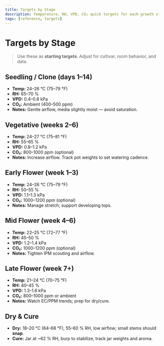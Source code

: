 ```yaml
---
title: Targets by Stage
description: Temperature, RH, VPD, CO₂ quick targets for each growth stage.
tags: [reference, targets]
---
```


# Targets by Stage

> Use these as **starting targets**. Adjust for cultivar, room behavior, and data.

## Seedling / Clone (days 1–14)

- **Temp:** 24–26 °C (75–79 °F)
- **RH:** 65–70 %  
- **VPD:** 0.4–0.8 kPa  
- **CO₂:** Ambient (400–500 ppm)  
- **Notes:** Gentle airflow, media slightly moist — avoid saturation.

## Vegetative (weeks 2–6)

- **Temp:** 24–27 °C (75–81 °F)
- **RH:** 55–65 %  
- **VPD:** 0.8–1.2 kPa  
- **CO₂:** 800–1000 ppm (optional)  
- **Notes:** Increase airflow. Track pot weights to set watering cadence.

## Early Flower (week 1–3)

- **Temp:** 24–26 °C (75–79 °F)
- **RH:** 50–55 %  
- **VPD:** 1.1–1.3 kPa  
- **CO₂:** 1000–1200 ppm (optional)  
- **Notes:** Manage stretch; support developing tops.

## Mid Flower (week 4–6)

- **Temp:** 22–25 °C (72–77 °F)
- **RH:** 45–50 %  
- **VPD:** 1.2–1.4 kPa  
- **CO₂:** 1000–1200 ppm (optional)  
- **Notes:** Tighten IPM scouting and airflow.

## Late Flower (week 7+)

- **Temp:** 21–24 °C (70–75 °F)
- **RH:** 40–45 %  
- **VPD:** 1.3–1.6 kPa  
- **CO₂:** 800–1000 ppm or ambient  
- **Notes:** Watch EC/PPM trends; prep for dry/cure.

## Dry & Cure

- **Dry:** 18–20 °C (64–68 °F), 55–60 % RH, low airflow; small stems should **snap**.  
- **Cure:** Jar at ~62 % RH, burp to stabilize, track jar weights and aroma.
